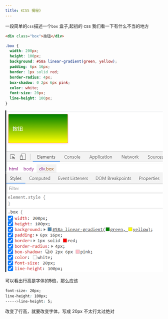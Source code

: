 ```yaml
---
title: 《CSS 揭秘》
---
```


一段简单的`css`描述一个`box` 盒子,起初的 css 我们看一下有什么不当的地方

```html
<div class="box">按钮</div>
```

```css
.box {
  width: 200px;
  height: 100px;
  background: #58a linear-gradient(green, yellow);
  padding: 6px 16px;
  border: 1px solid red;
  border-radius: 4px;
  box-shadow: 0 2px 6px pink;
  color: white;
  font-size: 20px;
  line-height: 100px;
}
```

![](https://raw.githubusercontent.com/yayxs/Pics/master/20201104223418.png)

可以看出行高是字体的**5**倍，那么应该

```css
font-size: 20px;
line-height: 100px;
----->line-height: 5;
```

改变了行高，就要改变字体，写成 20px 不太行太过绝对
